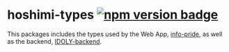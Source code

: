 # hoshimi-types [![npm version badge][npm-badge-svg]][npm-package-url]

This packages includes the types used by the Web App, [info-pride](https://github.com/outloudvi/info-pride), as well as the backend, [IDOLY-backend](https://github.com/MalitsPlus/IDOLY-Backend).

[npm-badge-svg]: https://badgen.net/npm/v/hoshimi-types?icon=npm&color=red
[npm-package-url]: https://npmjs.com/package/hoshimi-types